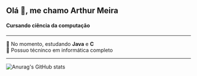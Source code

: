 <h2>Olá 👋, me chamo Arthur Meira</h2>
<h4>Cursando ciência da computação</h4>

<hr>

:small_blue_diamond: No momento, estudando <b>Java</b> e <b>C</b>
<br>
:small_blue_diamond: Possuo técninco em informática completo

<hr>

![Anurag's GitHub stats](https://github-readme-stats.vercel.app/api?username=arthurmeira&show_icons=true&theme=gotham)
